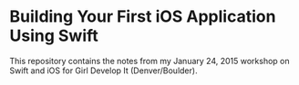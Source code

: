 # Building Your First iOS Application Using Swift

This repository contains the notes from my January 24, 2015 workshop on Swift and iOS for Girl Develop It (Denver/Boulder).
